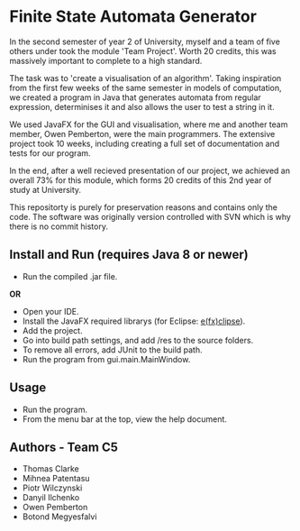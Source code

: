 # Finite State Automata Generator

In the second semester of year 2 of University, myself and a team of five others under took the module 'Team Project'. Worth 20 credits, this was massively important to complete to a high standard.

The task was to 'create a visualisation of an algorithm'. Taking inspiration from the first few weeks of the same semester in models of computation, we created a program in Java that generates automata from regular expression, determinises it and also allows the user to test a string in it.

We used JavaFX for the GUI and visualisation, where me and another team member, Owen Pemberton, were the main programmers. The extensive project took 10 weeks, including creating a full set of documentation and tests for our program.

In the end, after a well recieved presentation of our project, we achieved an overall 73% for this module, which forms 20 credits of this 2nd year of study at University.

This repositorty is purely for preservation reasons and contains only the code. The software was originally version controlled with SVN which is why there is no commit history.

## Install and Run (requires Java 8 or newer)
* Run the compiled .jar file.

**OR**
* Open your IDE.
* Install the JavaFX required librarys (for Eclipse: [e(fx)clipse](https://www.eclipse.org/efxclipse/install.html)).
* Add the project.
* Go into build path settings, and add /res to the source folders.
* To remove all errors, add JUnit to the build path.
* Run the program from gui.main.MainWindow.

## Usage
* Run the program.
* From the menu bar at the top, view the help document.

## Authors - Team C5
* Thomas Clarke
* Mihnea Patentasu
* Piotr Wilczynski
* Danyil Ilchenko
* Owen Pemberton
* Botond Megyesfalvi
